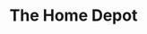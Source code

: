 ---
title: "The Home Depot"
url: /tampa/the-home-depot-south-dale-mabry-highway/
shop: doityourself
---